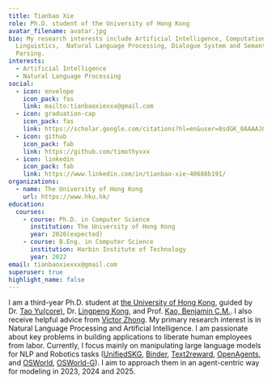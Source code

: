 ```yaml
---
title: Tianbao Xie
role: Ph.D. student of the University of Hong Kong
avatar_filename: avatar.jpg
bio: My research interests include Artificial Intelligence, Computational
  Linguistics,  Natural Language Processing, Dialogue System and Semantic
  Parsing.
interests:
  - Artificial Intelligence
  - Natural Language Processing
social:
  - icon: envelope
    icon_pack: fas
    link: mailto:tianbaoxiexxx@gmail.com
  - icon: graduation-cap
    icon_pack: fas
    link: https://scholar.google.com/citations?hl=en&user=8sdGK_0AAAAJ&view_op=list_works&sortby=pubdate
  - icon: github
    icon_pack: fab
    link: https://github.com/timothyxxx
  - icon: linkedin
    icon_pack: fab
    link: https://www.linkedin.com/in/tianbao-xie-40688b191/
organizations:
  - name: The University of Hong Kong
    url: https://www.hku.hk/
education:
  courses:
    - course: Ph.D. in Computer Science
      institution: The University of Hong Kong
      year: 2026(expected)
    - course: B.Eng. in Computer Science
      institution: Harbin Institute of Technology
      year: 2022
email: tianbaoxiexxx@gmail.com
superuser: true
highlight_name: false
---
```



I am a third-year Ph.D. student at [the University of Hong Kong](https://www.hku.hk/), guided by Dr. [Tao Yu(core)](https://taoyds.github.io/), Dr. [Lingpeng Kong](https://ikekonglp.github.io/), and Prof. [Kao, Benjamin C.M.](https://scholar.google.com.hk/citations?user=TwSParMAAAAJ&hl=en). I also receive helpful advice from [Victor Zhong](https://www.victorzhong.com/). My primary research interest is in Natural Language Processing and Artificial Intelligence. I am passionate about key problems in building applications to liberate human employees from labor. Currently, I focus mainly on manipulating large language models for NLP and Robotics tasks ([UnifiedSKG](https://github.com/HKUNLP/UnifiedSKG), [Binder](https://lm-code-binder.github.io/), [Text2reward](https://text-to-reward.github.io/), [OpenAgents](https://github.com/xlang-ai/openagents), and [OSWorld](https://os-world.github.io/), [OSWorld-G](https://osworld-grounding.github.io/)). I aim to approach them in an agent-centric way for modeling in 2023, 2024 and 2025.
